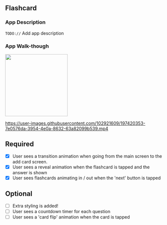 ## Flashcard

### App Description
`TODO://` Add app description

### App Walk-though

<img src="https://recordit.co/s475ax3RRq" width=200><br>



https://user-images.githubusercontent.com/102921609/197420353-7e0576da-3954-4e0a-8632-63a82099b539.mp4


## Required
- [X] User sees a transition animation when going from the main screen to the add card screen.
- [X] User sees a reveal animation when the flashcard is tapped and the answer is shown
- [X] User sees flashcards animating in / out when the 'next' button is tapped

## Optional
- [ ] Extra styling is added!
- [ ] User sees a countdown timer for each question
- [ ] User sees a 'card flip' animation when the card is tapped
